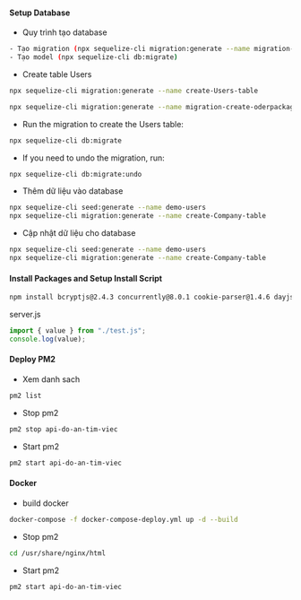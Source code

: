 #### Setup Database

- Quy trình tạo database

```sh
- Tạo migration (npx sequelize-cli migration:generate --name migration-create-orderpackagepost)
- Tạo model (npx sequelize-cli db:migrate)
```

- Create table Users

```sh
npx sequelize-cli migration:generate --name create-Users-table

npx sequelize-cli migration:generate --name migration-create-oderpackagecv
```

- Run the migration to create the Users table:

```sh
npx sequelize-cli db:migrate
```

- If you need to undo the migration, run:

```sh
npx sequelize-cli db:migrate:undo
```

- Thêm dữ liệu vào database

```sh
npx sequelize-cli seed:generate --name demo-users
npx sequelize-cli migration:generate --name create-Company-table
```

- Cập nhật dữ liệu cho database

```sh
npx sequelize-cli seed:generate --name demo-users
npx sequelize-cli migration:generate --name create-Company-table
```

#### Install Packages and Setup Install Script

```sh
npm install bcryptjs@2.4.3 concurrently@8.0.1 cookie-parser@1.4.6 dayjs@1.11.7 dotenv@16.0.3 express@4.18.2 express-async-errors@3.1.1 express-validator@7.0.1 http-status-codes@2.2.0 jsonwebtoken@9.0.0 mongoose@7.0.5 morgan@1.10.0 multer@1.4.5-lts.1 nanoid@4.0.2 nodemon@2.0.22 cloudinary@1.37.3 dayjs@1.11.9 datauri@4.1.0 helmet@7.0.0 express-rate-limit@6.8.0 express-mongo-sanitize@2.2.0
```

server.js

```js
import { value } from "./test.js";
console.log(value);
```

#### Deploy PM2

- Xem danh sach

```sh
pm2 list
```

- Stop pm2

```sh
pm2 stop api-do-an-tim-viec
```

- Start pm2

```sh
pm2 start api-do-an-tim-viec
```

#### Docker

- build docker

```sh
docker-compose -f docker-compose-deploy.yml up -d --build
```

- Stop pm2

```sh
cd /usr/share/nginx/html
```

- Start pm2

```sh
pm2 start api-do-an-tim-viec
```

